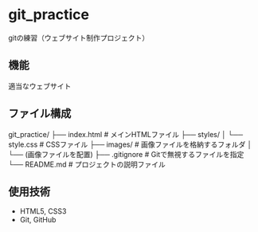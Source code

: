 # git_practice
gitの練習（ウェブサイト制作プロジェクト）

## 機能
適当なウェブサイト

## ファイル構成
git_practice/ ├── index.html # メインHTMLファイル ├── styles/ │ └── style.css # CSSファイル ├── images/ # 画像ファイルを格納するフォルダ │ └── (画像ファイルを配置) ├── .gitignore # Gitで無視するファイルを指定 └── README.md # プロジェクトの説明ファイル

## 使用技術
- HTML5, CSS3
- Git, GitHub
